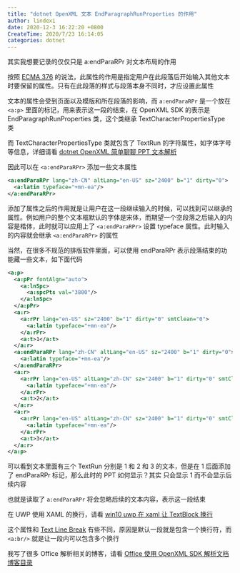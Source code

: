 ```yaml
---
title: "dotnet OpenXML 文本 EndParagraphRunProperties 的作用"
author: lindexi
date: 2020-12-3 16:22:20 +0800
CreateTime: 2020/7/23 16:14:05
categories: dotnet
---
```


其实我想要记录的仅仅只是 a:endParaRPr 对文本布局的作用

<!--more-->


<!-- CreateTime:2020/7/23 16:14:05 -->



按照 [ECMA 376](http://www.ecma-international.org/publications/standards/Ecma-376.htm ) 的说法，此属性的作用是指定用户在此段落后开始输入其他文本时要保留的属性。只有在此段落的样式与段落本身不同时，才应设置此属性

文本的属性会受到页面以及模版和所在段落的影响，而 `a:endParaRPr` 是一个放在 `<a:p>` 里面的标记，用来表示这一段的结束，在 OpenXML SDK 的表示是 EndParagraphRunProperties 类，这个类继承 TextCharacterPropertiesType 类

而 TextCharacterPropertiesType 类就包含了 TextRun 的字符属性，如字体字号等信息，详细请看 [dotnet OpenXML 简单聊聊 PPT 文本解析](https://blog.lindexi.com/post/dotnet-OpenXML-%E7%AE%80%E5%8D%95%E8%81%8A%E8%81%8A-PPT-%E6%96%87%E6%9C%AC%E8%A7%A3%E6%9E%90.html )

因此可以在 `<a:endParaRPr>` 添加一些文本属性

```xml
<a:endParaRPr lang="zh-CN" altLang="en-US" sz="2400" b="1" dirty="0">
  <a:latin typeface="+mn-ea"/>
</a:endParaRPr>
```

添加了属性之后的作用就是让用户在这一段继续输入的时候，可以找到可以继承的属性。例如用户的整个文本框默认的字体是宋体，而期望一个空段落之后输入的内容是楷体，此时就可以应用上了 `<a:endParaRPr>` 设置 typeface 属性。此时输入的内容就会继承 `<a:endParaRPr>` 的属性

当然，在很多不规范的排版软件里面，可以使用 endParaRPr 表示段落结束的功能藏一些文本，如下面代码

```xml
<a:p>
  <a:pPr fontAlgn="auto">
    <a:lnSpc>
      <a:spcPts val="3800"/>
    </a:lnSpc>
  </a:pPr>
  <a:r>
    <a:rPr lang="en-US" sz="2400" b="1" dirty="0" smtClean="0">
      <a:latin typeface="+mn-ea"/>
    </a:rPr>
    <a:t>1</a:t>
  </a:r>
  <a:endParaRPr lang="zh-CN" altLang="en-US" sz="2400" b="1" dirty="0">
    <a:latin typeface="+mn-ea"/>
  </a:endParaRPr>
  <a:r>
    <a:rPr lang="en-US" altLang="zh-CN" sz="2400" b="1" dirty="0" smtClean="0">
      <a:latin typeface="+mn-ea"/>
    </a:rPr>
    <a:t>2</a:t>
  </a:r>
  <a:r>
    <a:rPr lang="en-US" altLang="zh-CN" sz="2400" b="1" dirty="0" smtClean="0">
      <a:latin typeface="+mn-ea"/>
    </a:rPr>
    <a:t>3</a:t>
  </a:r>
</a:p>
```

可以看到文本里面有三个 TextRun 分别是 1 和 2 和 3 的文本，但是在 1 后面添加了 endParaRPr 标记，那么此时的 PPT 如何显示？其实 只会显示 1 而不会显示后续内容

也就是读取了 `a:endParaRPr` 将会忽略后续的文本内容，表示这一段结束

在 UWP 使用 XAML 的换行，请看 [win10 uwp 在 xaml 让 TextBlock 换行](https://blog.lindexi.com/post/win10-uwp-%E5%9C%A8-xaml-%E8%AE%A9-TextBlock-%E6%8D%A2%E8%A1%8C.html )

这个属性和 [Text Line Break](https://blog.lindexi.com/post/dotnet-OpenXML-%E6%96%87%E6%9C%AC-Text-Line-Break-%E7%9A%84%E4%BD%9C%E7%94%A8.html ) 有些不同，原因是默认一段就是包含一个换行符，而 `<a:br/>` 就是让一段内可以包含多个换行

我写了很多 Office 解析相关的博客，请看 [Office 使用 OpenXML SDK 解析文档博客目录](https://blog.lindexi.com/post/Office-%E4%BD%BF%E7%94%A8-OpenXML-SDK-%E8%A7%A3%E6%9E%90%E6%96%87%E6%A1%A3%E5%8D%9A%E5%AE%A2%E7%9B%AE%E5%BD%95.html )

